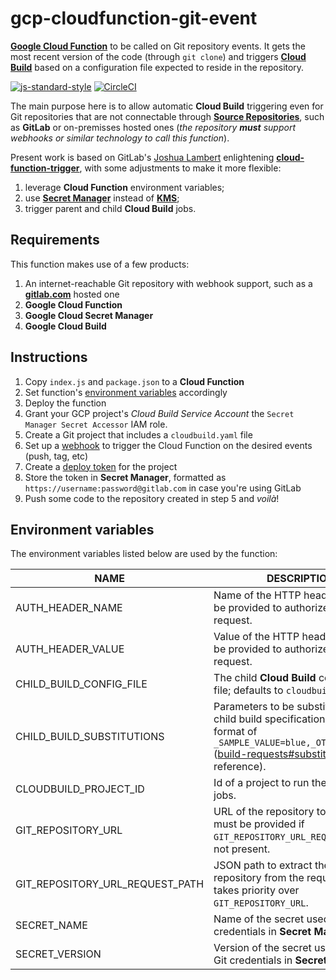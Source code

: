 # gcp-cloudfunction-git-event

__[Google Cloud Function][1]__ to be called on Git repository events.
It gets the most recent version of the code (through `git clone`) and triggers __[Cloud Build][2]__
based on a configuration file expected to reside in the repository.

[![js-standard-style][3]][4] [![CircleCI][5]][6]

The main purpose here is to allow automatic __Cloud Build__ triggering even for Git repositories
that are not connectable through __[Source Repositories][7]__, such as __GitLab__ or on-premisses
hosted ones (_the repository **must** support webhooks or similar technology to call this
function_).

Present work is based on GitLab's [Joshua Lambert][8] enlightening __[cloud-function-trigger][9]__,
with some adjustments to make it more flexible:

1. leverage __Cloud Function__ environment variables;
1. use __[Secret Manager][10]__ instead of __[KMS][11]__;
1. trigger parent and child __Cloud Build__ jobs.

## Requirements

This function makes use of a few products:
1. An internet-reachable Git repository with webhook support, such as a __[gitlab.com][13]__
hosted one
1. __Google Cloud Function__
1. __Google Cloud Secret Manager__
1. __Google Cloud Build__

## Instructions

1. Copy `index.js` and `package.json` to a __Cloud Function__
1. Set function's [environment variables](#environment-variables) accordingly
1. Deploy the function
1. Grant your GCP project's _Cloud Build Service Account_ the `Secret Manager Secret Accessor`
IAM role.
1. Create a Git project that includes a `cloudbuild.yaml` file
1. Set up a [webhook][14] to trigger the Cloud Function on the desired events (push, tag, etc)
1. Create a [deploy token][15] for the project
1. Store the token in __Secret Manager__, formatted as `https://username:password@gitlab.com`
in case you're using GitLab
1. Push some code to the repository created in step 5 and _voilà_!

## Environment variables

The environment variables listed below are used by the function:

| NAME | DESCRIPTION | MANDATORY |
| ---- | ----------- | --------- |
| AUTH_HEADER_NAME | Name of the HTTP header that nust be provided to authorize the request. | Y |
| AUTH_HEADER_VALUE | Value of the HTTP header that nust be provided to authorize the request. | Y |
| CHILD_BUILD_CONFIG_FILE | The child __Cloud Build__ configuration file; defaults to `cloudbuild.yaml`. | N |
| CHILD_BUILD_SUBSTITUTIONS | Parameters to be substituted in the child build specification, in the format of `_SAMPLE_VALUE=blue,_OTHER_VALUE=10` ([build-requests#substitutions][12] for reference). | Y |
| CLOUDBUILD_PROJECT_ID | Id of a project to run the __Cloud Build__ jobs. | N |
| GIT_REPOSITORY_URL | URL of the repository to be cloned; must be provided if `GIT_REPOSITORY_URL_REQUEST_PATH` is not present. | N |
| GIT_REPOSITORY_URL_REQUEST_PATH | JSON path to extract the URL of the repository from the request body; takes priority over `GIT_REPOSITORY_URL`. | N |
| SECRET_NAME | Name of the secret used to store Git credentials in __Secret Manager__. | Y |
| SECRET_VERSION | Version of the secret used to store Git credentials in __Secret Manager__. | Y |

[1]: https://cloud.google.com/functions/
[2]: https://cloud.google.com/cloud-build/
[3]: https://img.shields.io/badge/code%20style-standard-brightgreen.svg
[4]: http://standardjs.com
[5]: https://circleci.com/gh/ricardolsmendes/gcp-cloudfunction-git-event.svg?style=svg
[6]: https://circleci.com/gh/ricardolsmendes/gcp-cloudfunction-git-event
[7]: https://cloud.google.com/source-repositories/
[8]: https://gitlab.com/joshlambert
[9]: https://gitlab.com/joshlambert/cloud-function-trigger
[10]: https://cloud.google.com/secret-manager/
[11]: https://cloud.google.com/kms/
[12]: https://cloud.google.com/cloud-build/docs/api/build-requests#substitutions
[13]: https://gitlab.com
[14]: https://docs.gitlab.com/ee/user/project/integrations/webhooks.html
[15]: https://docs.gitlab.com/ee/user/project/deploy_tokens/
